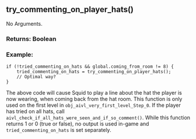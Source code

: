 ## try_commenting_on_player_hats()

No Arguments.

### Returns: Boolean
### Example:
```
if (!tried_commenting_on_hats && global.coming_from_room != 8) {
    tried_commenting_on_hats = try_commenting_on_player_hats();
    // Optimal way?
}
```
The above code will cause Squid to play a line about the hat the player is now wearing, when coming back from the hat room. This function is only used on the first level in `obj_aivl_very_first_level_Step_0`. If the player has tried on all hats, call `aivl_check_if_all_hats_were_seen_and_if_so_comment()`. While this function returns 1 or 0 (true or false), no output is used in-game and `tried_commenting_on_hats` is set separately.